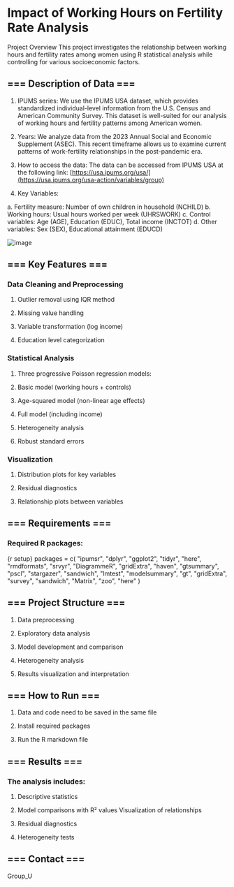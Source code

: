 # Impact of Working Hours on Fertility Rate Analysis

Project Overview This project investigates the relationship between working hours and fertility rates among women using R statistical analysis while controlling for various socioeconomic factors.

## === Description of Data ===

1. IPUMS series: We use the IPUMS USA dataset, which provides standardized individual-level information from the U.S. Census and American Community Survey. This dataset is well-suited for our analysis of working hours and fertility patterns among American women.

2. Years: We analyze data from the 2023 Annual Social and Economic Supplement (ASEC). This recent timeframe allows us to examine current patterns of work-fertility relationships in the post-pandemic era.

3. How to access the data: The data can be accessed from IPUMS USA at the following link:
[https://usa.ipums.org/usa/](https://usa.ipums.org/usa-action/variables/group)

3. Key Variables:

a. Fertility measure: Number of own children in household (NCHILD)
b. Working hours: Usual hours worked per week (UHRSWORK)
c. Control variables: Age (AGE), Education (EDUC), Total income (INCTOT)
d. Other variables: Sex (SEX), Educational attainment (EDUCD)

![image](https://github.com/user-attachments/assets/db297d36-1d34-472a-97be-44aca2939ee7)



## === Key Features ===

### Data Cleaning and Preprocessing

1. Outlier removal using IQR method

2. Missing value handling

3. Variable transformation (log income)

4. Education level categorization

### Statistical Analysis

1. Three progressive Poisson regression models:

2. Basic model (working hours + controls)

3. Age-squared model (non-linear age effects)

4. Full model (including income)

5. Heterogeneity analysis

6. Robust standard errors

### Visualization

1. Distribution plots for key variables

2. Residual diagnostics

3. Relationship plots between variables

## === Requirements ===

### Required R packages:

{r setup}
packages = c(
    "ipumsr", 
    "dplyr", 
    "ggplot2", 
    "tidyr", 
    "here", 
    "rmdformats", 
    "srvyr",
    "DiagrammeR",
    "gridExtra",
    "haven",
    "gtsummary",
    "pscl",
    "stargazer",
    "sandwich",
    "lmtest",
    "modelsummary",
    "gt",
    "gridExtra",
    "survey",
    "sandwich",
    "Matrix",
    "zoo",
    "here"
)


## === Project Structure ===

1. Data preprocessing

2. Exploratory data analysis

3. Model development and comparison

4. Heterogeneity analysis

5. Results visualization and interpretation

## === How to Run ===
1. Data and code need to be saved in the same file

2. Install required packages

3. Run the R markdown file

## === Results ===

### The analysis includes:

1. Descriptive statistics

2. Model comparisons with R² values Visualization of relationships

3. Residual diagnostics

4. Heterogeneity tests

## === Contact ===

Group_U
